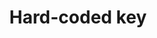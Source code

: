 ---
rule: hard-coded-key
name: Hard coded key
title: Hard-coded key
references:
  A02:2021: https://owasp.org/Top10/A02_2021-Cryptographic_Failures/
impactDomain: Security
labels:
  - crypto.encrypt
  - crypto.decrypt
  - crypto.set_key
  - string.unpack
scope: root
---